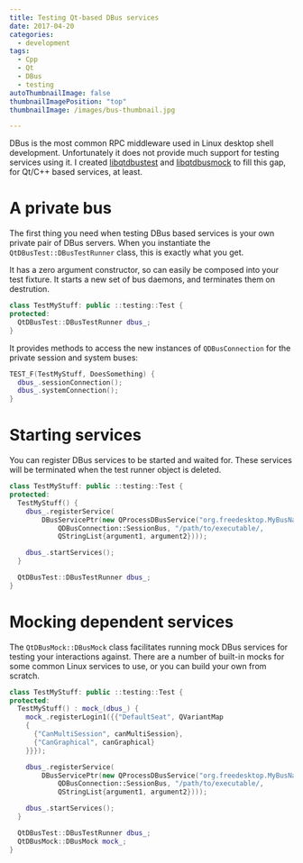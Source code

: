 ```yaml
---
title: Testing Qt-based DBus services
date: 2017-04-20
categories:
  - development
tags:
  - Cpp
  - Qt
  - DBus
  - testing
autoThumbnailImage: false
thumbnailImagePosition: "top"
thumbnailImage: /images/bus-thumbnail.jpg

---
```


DBus is the most common RPC middleware used in Linux desktop shell development. Unfortunately it does not provide much support for testing services using it. I created [libqtdbustest](https://github.com/pete-woods/libqtdbustest) and [libqtdbusmock](https://github.com/pete-woods/libqtdbusmock) to fill this gap, for Qt/C++ based services, at least.

<!--more-->

# A private bus

The first thing you need when testing DBus based services is your own private pair of DBus servers. When you instantiate the `QtDBusTest::DBusTestRunner` class, this is exactly what you get.

It has a zero argument constructor, so can easily be composed into your test fixture. It starts a new set of bus daemons, and terminates them on destrution.

```cpp
class TestMyStuff: public ::testing::Test {
protected:
  QtDBusTest::DBusTestRunner dbus_;
}
```

It provides methods to access the new instances of `QDBusConnection` for the private session and system buses: 

```cpp
TEST_F(TestMyStuff, DoesSomething) {
  dbus_.sessionConnection();
  dbus_.systemConnection();
}
```

# Starting services

You can register DBus services to be started and waited for. These services will be terminated when the test runner object is deleted.

```cpp
class TestMyStuff: public ::testing::Test {
protected:
  TestMyStuff() {
    dbus_.registerService(
        DBusServicePtr(new QProcessDBusService("org.freedesktop.MyBusName",
            QDBusConnection::SessionBus, "/path/to/executable/,
            QStringList{argument1, argument2})));

    dbus_.startServices();
  }

  QtDBusTest::DBusTestRunner dbus_;
}
```

# Mocking dependent services

The `QtDBusMock::DBusMock` class facilitates running mock DBus services for testing your interactions against. There are a number of built-in mocks for some common Linux services to use, or you can build your own from scratch.

```cpp
class TestMyStuff: public ::testing::Test {
protected:
  TestMyStuff() : mock_(dbus_) {
    mock_.registerLogin1({{"DefaultSeat", QVariantMap
    {
      {"CanMultiSession", canMultiSession},
      {"CanGraphical", canGraphical}
    }}});

    dbus_.registerService(
        DBusServicePtr(new QProcessDBusService("org.freedesktop.MyBusName",
            QDBusConnection::SessionBus, "/path/to/executable/,
            QStringList{argument1, argument2})));

    dbus_.startServices();
  }

  QtDBusTest::DBusTestRunner dbus_;
  QtDBusMock::DBusMock mock_;
}
```
